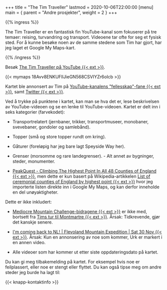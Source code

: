 +++
title = "The Tim Traveller"
lastmod = 2020-10-06T22:00:00
[menu]
main = { parent = "Andre prosjekter", weight = 2 }
+++

{{% ingress %}}

The Tim Traveller er en fantastisk fin YouTube-kanal som fokuserer på tre temaer: reising,
turvandring og transport. Videoene tar ofte for seg et fysisk sted. For å kunne besøke noen av de
samme stedene som Tim har gjort, har jeg laget et Google My Maps-kart.

{{% /ingress %}}  

Besøk [The Tim Traveller på YouTube {{< ext >}}](https://www.youtube.com/c/TheTimTraveller/).

{{< mymaps 18Avv8ENKUFllJieGN568CSVIYZr6oIcb >}}

Kartet ble annonsert av Tim på [YouTube-kanalens
"fellesskap"-fane {{< ext >}}][yt], samt [Twitter {{< ext >}}][twitter].

Ved å trykke på punktene i kartet, kan man se hva det er, lese beskrivelsen av YouTube-videoen og
se en lenke til YouTube-videoen. Kartet er delt inn i seks kategorier (farvekodet):

- Transportrelatert (jernbaner, trikker, transportmuseer, monobaner, svevebaner, gondoler og
samlebånd).  

- Topper (små og store topper rundt om kring).  

- Gåturer (foreløpig har jeg bare lagt Speyside Way her).  

- Grenser (morsomme og rare landegrenser). - Alt annet av bygninger, steder,
monumenter.  

- [PeakQuest - Climbing The Highest Point In All 48 Counties of England {{< ext >}}][pq],
men dette er kun basert på Wikipedia-artikkelen
[List of ceremonial counties of England by highest point {{< ext >}}][wikipedia]
hvor jeg importerte listen direkte inn i Google My Maps, og kan derfor inneholde en del
unøyaktigheter.

Dette er ikke inkludert:

- [Mediocre Mountain Challenge-bidragene {{< ext >}}][mmcb]
  er ikke med, bortsett fra [Tims tur til Montmartre {{< ext >}}][montmartre]. Årsak:
Tidkrevende, gjør det kanskje senere.

- [I'm coming back to NL! | Flevoland Mountain Expedition | Sat 30 Nov {{< ext >}}][nl].
Årsak: Kun en annonsering av noe som kommer, Urk er markert i en annen video.

- Alle videoer som har kommer ut etter siste oppdateringsdato på kartet.

Du kan gi meg tilbakemelding på kartet. For eksempel hvis noe er feilplassert,
eller noe er stengt eller flyttet. Du kan også tipse meg om andre steder jeg burde ha lagt til:

{{< knapp-kontaktinfo >}}

[wikipedia]: https://en.wikipedia.org/wiki/List_of_ceremonial_counties_of_England_by_highest_point
[mmcb]: https://www.youtube.com/watch?v=O7eomq_jWdY&list=PLeL-qrCp_9NR-zT5xwRJv6_pwYP1fdWw6
[yt]: https://www.youtube.com/post/UgynBapHI1ROx6lfxKh4AaABCQ
[twitter]: https://twitter.com/TheTimTraveller/status/1293518513970262017
[nl]: https://www.youtube.com/watch?v=isrPq4RkR5Q&list=PLlpH0jWGIMwR9q7A1xZ6BXh65T3K940Z5&index=2
[montmartre]: https://www.youtube.com/watch?v=My-8RqTM4Ag
[pq]: https://www.youtube.com/watch?v=rNkbRjb7YDY&t=25s
